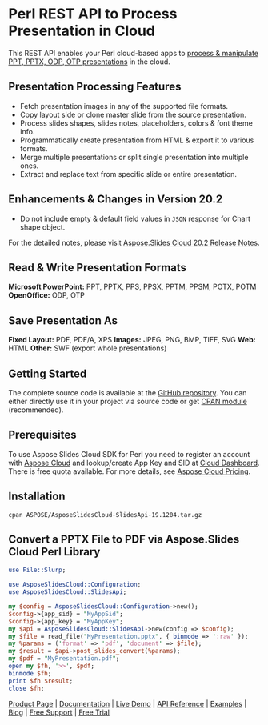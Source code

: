 # Perl REST API to Process Presentation in Cloud

This REST API enables your Perl cloud-based apps to [process & manipulate PPT, PPTX, ODP, OTP presentations](https://products.aspose.cloud/slides/perl) in the cloud.

## Presentation Processing Features

- Fetch presentation images in any of the supported file formats.
- Copy layout side or clone master slide from the source presentation.
- Process slides shapes, slides notes, placeholders, colors & font theme info.
- Programmatically create presentation from HTML & export it to various formats.
- Merge multiple presentations or split single presentation into multiple ones.
- Extract and replace text from specific slide or entire presentation.

## Enhancements & Changes in Version 20.2

- Do not include empty & default field values in `JSON` response for Chart shape object.

For the detailed notes, please visit [Aspose.Slides Cloud 20.2 Release Notes](https://docs.aspose.cloud/display/slidescloud/Aspose.Slides+Cloud+20.2+Release+Notes).

## Read & Write Presentation Formats

**Microsoft PowerPoint:** PPT, PPTX, PPS, PPSX, PPTM, PPSM, POTX, POTM
**OpenOffice:** ODP, OTP

## Save Presentation As

**Fixed Layout:** PDF, PDF/A, XPS
**Images:** JPEG, PNG, BMP, TIFF, SVG
**Web:** HTML
**Other:** SWF (export whole presentations)

## Getting Started

The complete source code is available at the [GitHub repository](https://github.com/aspose-slides-cloud/aspose-slides-cloud-perl). You can either directly use it in your project via source code or get [CPAN module](https://metacpan.org/release/AsposeSlidesCloud-SlidesApi) (recommended).

## Prerequisites

To use Aspose Slides Cloud SDK for Perl you need to register an account with [Aspose Cloud](https://www.aspose.cloud/) and lookup/create App Key and SID at [Cloud Dashboard](https://dashboard.aspose.cloud/#/apps). There is free quota available. For more details, see [Aspose Cloud Pricing](https://purchase.aspose.cloud/pricing).

## Installation

```console
cpan ASPOSE/AsposeSlidesCloud-SlidesApi-19.1204.tar.gz
```

## Convert a PPTX File to PDF via Aspose.Slides Cloud Perl Library

```perl
use File::Slurp;

use AsposeSlidesCloud::Configuration;
use AsposeSlidesCloud::SlidesApi;

my $config = AsposeSlidesCloud::Configuration->new();
$config->{app_sid} = "MyAppSid";
$config->{app_key} = "MyAppKey";
my $api = AsposeSlidesCloud::SlidesApi->new(config => $config);
my $file = read_file("MyPresentation.pptx", { binmode => ':raw' });
my %params = ('format' => 'pdf', 'document' => $file);
my $result = $api->post_slides_convert(%params);
my $pdf = "MyPresentation.pdf";
open my $fh, '>>', $pdf;
binmode $fh;
print $fh $result;
close $fh;
```

[Product Page](https://products.aspose.cloud/slides/perl) | [Documentation](https://docs.aspose.cloud/display/slidescloud/Home) | [Live Demo](https://products.aspose.app/slides/family) | [API Reference](https://apireference.aspose.cloud/slides/) | [Examples](https://github.com/aspose-slides-cloud/aspose-slides-cloud-perl) | [Blog](https://blog.aspose.cloud/category/slides/) | [Free Support](https://forum.aspose.cloud/c/slides) | [Free Trial](https://dashboard.aspose.cloud/#/apps)
